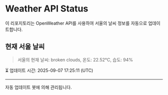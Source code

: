 
# Weather API Status

이 리포지토리는 OpenWeather API를 사용하여 서울의 날씨 정보를 자동으로 업데이트합니다.

## 현재 서울 날씨
> 서울의 현재 날씨: broken clouds, 온도: 22.52°C, 습도: 94%

⏳ 업데이트 시간: 2025-09-07 17:25:11 (UTC)

---
자동 업데이트 봇에 의해 관리됩니다.
